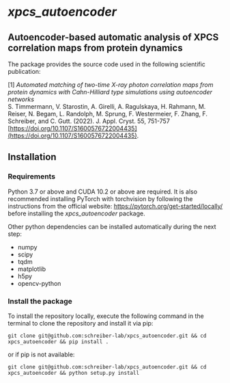# _xpcs_autoencoder_
## Autoencoder-based automatic analysis of XPCS correlation maps from protein dynamics
 

The package provides the source code used in the following scientific publication: 

[1] _Automated matching of two-time X-ray photon correlation maps from protein dynamics with Cahn-Hilliard type simulations using autoencoder networks_   
S. Timmermann, V. Starostin, A. Girelli, A. Ragulskaya, H. Rahmann, M. Reiser, N. Begam, L. Randolph, M. Sprung, F. Westermeier, F. Zhang, F. Schreiber, and C. Gutt. (2022). J. Appl. Cryst. 55, 751-757 [https://doi.org/10.1107/S1600576722004435](https://doi.org/10.1107/S1600576722004435).

## Installation

### Requirements

Python 3.7 or above and CUDA 10.2 or above are required.
It is also recommended installing PyTorch with torchvision by following 
the instructions from the official website:
https://pytorch.org/get-started/locally/ before installing
the _xpcs_autoencoder_ package.

Other python dependencies can be installed automatically during the next step:

- numpy
- scipy
- tqdm
- matplotlib
- h5py
- opencv-python


### Install the package 

To install the repository locally, execute the following command in the terminal to clone the
repository and install it via pip:

```shell
git clone git@github.com:schreiber-lab/xpcs_autoencoder.git && cd xpcs_autoencoder && pip install .
```

or if pip is not available:

```shell
git clone git@github.com:schreiber-lab/xpcs_autoencoder.git && cd xpcs_autoencoder && python setup.py install
```
